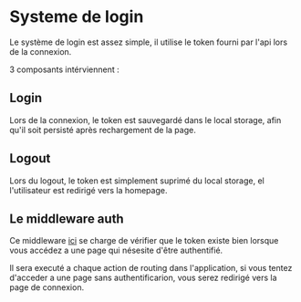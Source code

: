 # Systeme de login

Le système de login est assez simple, il utilise le token fourni par l'api lors de la connexion.

3 composants intérviennent :

## Login

Lors de la connexion, le token est sauvegardé dans le local storage, afin qu'il soit persisté après rechargement de la page.

## Logout

Lors du logout, le token est simplement suprimé du local storage, el l'utilisateur est redirigé vers la homepage.

## Le middleware auth

Ce middleware [ici](../middleware/auth.js) se charge de vérifier que le token existe bien lorsque vous accédez a une page qui nésesite d'être authentifié.

Il sera executé a chaque action de routing dans l'application, si vous tentez d'acceder a une page sans authentificarion, vous serez redirigé vers la page de connexion.
